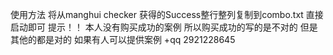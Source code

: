 使用方法
  将从manghui checker 获得的Success整行整列复制到combo.txt
  直接启动即可
提示！！
  本人没有购买成功的案例 所以购买成功的写的是不对的 但是其他的都是对的 如果有人可以提供案例 +qq 2921228645
